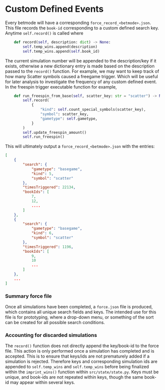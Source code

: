 # Custom Defined Events

Every betmode will have a corresponding `force_record_<betmode>.json`. This file records the `book-id` corresponding to a custom defined search key. Anytime `self.record()` is called where
```python
    def record(self, description: dict) -> None:
        self.temp_wins.append(description)
        self.temp_wins.append(self.book_id)
```
The current simulation number will be appended to the description/key if it exists, otherwise a new dictionary entry is made based on the description passed to the `record()` function. For example, we may want to keep track of how many Scatter symbols caused a freegame trigger. Which will be useful for later analysis to investigate the frequency of any custom defined event. In the freespin trigger executable function for example,
```python
    def run_freespin_from_base(self, scatter_key: str = "scatter") -> None:
        self.record(
            {
                "kind": self.count_special_symbols(scatter_key),
                "symbol": scatter_key,
                "gametype": self.gametype,
            }
        )
        self.update_freespin_amount()
        self.run_freespin()
```
This will ultimately output a `force_record_<betmode>.json` with the entries:
```json
[
    {
        "search": {
            "gametype": "basegame",
            "kind": 5,
            "symbol": "scatter"
        },
        "timesTriggered": 22134,
        "bookIds": [
            7,
            12,
            ....
        ]
    },
    {
        "search": {
            "gametype": "basegame",
            "kind": 6,
            "symbol": "scatter"
        },
        "timesTriggered": 1196,
        "bookIds": [
            9,
            10
            ...
        ]
    },
    ...
]
```

### Summary force file

Once all simulations have been completed, a `force.json` file is produced, which contains all unique search fields and keys. The intended use for this file is for prototyping, where a drop-down menu, or something of the sort can be created for all possible search conditions.


### Accounting for discarded simulations

The `record()` function does not directly append the key/book-id to the force file. This action is only performed once a simulation has completed and is accepted. This is to ensure that keys/ids are not prematurely added if a simulation is rejected. Therefore keys and corresponding simulation ids are appended to `self.temp_wins` and `self.temp_wins` before being finalized within the `imprint_wins()` function within `src/state/state.py`. Keys must be unique, and book-ids are not repeated within keys, though the same book-id may appear within several keys.